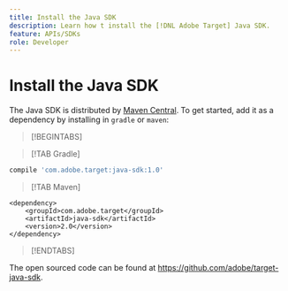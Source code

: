 ```yaml
---
title: Install the Java SDK
description: Learn how t install the [!DNL Adobe Target] Java SDK.
feature: APIs/SDKs
role: Developer
---
```

# Install the Java SDK

The Java SDK is distributed by [Maven Central](https://search.maven.org/artifact/com.adobe.target/target-java-sdk). To get started, add it as a dependency by installing in `gradle` or `maven`:

>[!BEGINTABS]

>[!TAB Gradle]

```javascript {line-numbers="true"}
compile 'com.adobe.target:java-sdk:1.0'
```

>[!TAB Maven]

```markup
<dependency>
    <groupId>com.adobe.target</groupId>
    <artifactId>java-sdk</artifactId>
    <version>2.0</version>
</dependency>
```

>[!ENDTABS]

The open sourced code can be found at <https://github.com/adobe/target-java-sdk>.
